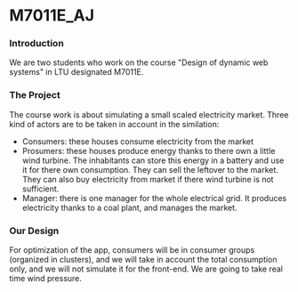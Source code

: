# M7011E_AJ

### Introduction
We are two students who work on the course "Design of dynamic web systems" in LTU designated M7011E.

### The Project
The course work is about simulating a small scaled electricity market. Three kind of actors are to be taken in account in the similation:
* Consumers: these houses consume electricity from the market 
* Prosumers: these houses produce energy thanks to there own a little wind turbine. The inhabitants can store this energy in a battery and use it for there own consumption. They can sell the leftover to the market. They can also buy electricity from market if there wind turbine is not sufficient.
* Manager: there is one manager for the whole electrical grid. It produces electricity thanks to a coal plant, and manages the market.

### Our Design
For optimization of the app, consumers will be in consumer groups (organized in clusters), and we will take in account the total consumption only, and we will not simulate it for the front-end.
We are going to take real time wind pressure.
